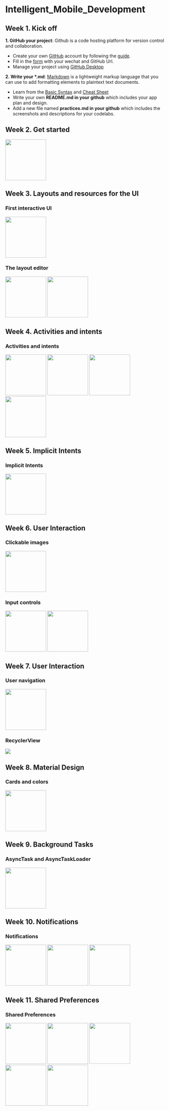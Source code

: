 # Intelligent_Mobile_Development
  
  
## Week 1. Kick off

<strong>1. GitHub your project</strong>: Github is a code hosting platform for version control and collaboration.
- Create your own [GitHub](https://github.com/) account by following the [guide](https://guides.github.com/activities/hello-world/).
- Fill in the [form](https://docs.qq.com/sheet/DRmxJek93RFdTSHNX) with your wechat and GitHub Url.
- Manage your project using [GitHub Desktop](https://desktop.github.com/)

<strong>2. Write your *.md</strong>: [Markdown](https://www.markdownguide.org/) is a lightweight markup language that you can use to add formatting elements to plaintext text documents. 
- Learn from the [Basic Syntax](https://www.markdownguide.org/basic-syntax/) and [Cheat Sheet](https://www.markdownguide.org/cheat-sheet/)
- Write your own <strong>README.md in your github</strong> which includes your app plan and design.
- Add a new file named <strong>practices.md in your github</strong> which includes the screenshots and descriptions</strong> for your codelabs.

## Week 2. Get started

<img src="https://github.com/LucasXavery/Intelligent_Mobile_Development/blob/HelloWorld/hello.PNG" style="width:128px;height:128px;">


## Week 3. Layouts and resources for the UI

<h3>First interactive UI</h3>

<img src="https://github.com/LucasXavery/Intelligent_Mobile_Development/blob/HelloToast/hello%20toast.jpg" style="width:128px;height:128px;">

<h3>The layout editor</h3>
<img src="https://github.com/LucasXavery/Intelligent_Mobile_Development/blob/HelloToast/hello%20toast1.jpg" style="width:128px;height:128px;" >

<img src="https://github.com/LucasXavery/Intelligent_Mobile_Development/blob/HelloToast/hello%20toast2.jpg" style="width:128px;height:128px;" >




## Week 4. Activities and intents

<h3>Activities and intents</h3>

<img src="https://github.com/LucasXavery/Intelligent_Mobile_Development/blob/TwoActivities/two.PNG" style="width:128px;height:128px;">

<img src="https://github.com/LucasXavery/Intelligent_Mobile_Development/blob/TwoActivities/two1.PNG" style="width:128px;height:128px;" >

<img src="https://github.com/LucasXavery/Intelligent_Mobile_Development/blob/TwoActivities/two2.PNG" style="width:128px;height:128px;" >

<img src="https://github.com/LucasXavery/Intelligent_Mobile_Development/blob/TwoActivities/two3.PNG" style="width:128px;height:128px;" >


## Week 5. Implicit Intents

<h3>Implicit Intents</h3>

<img src="https://github.com/LucasXavery/Intelligent_Mobile_Development/blob/master/open%20website-implicit.PNG" style="width:128px;height:128px;">


## Week 6. User Interaction

  <h3>Clickable images</h3>
  
  <img src="https://github.com/LucasXavery/Intelligent_Mobile_Development/blob/DroidCafe/droidcafe.PNG" style="width:128px;height:128px;">
  
  <h3>Input controls</h3>
  
  <img src="https://github.com/LucasXavery/Intelligent_Mobile_Development/blob/DroidCafe/droidcafeinput.PNG" style="width:128px;height:128px;">
  
  <img src="https://github.com/LucasXavery/Intelligent_Mobile_Development/blob/DroidCafe/droidcafeinput2.PNG" style="width:128px;height:128px;">


## Week 7. User Interaction

 <h3>User navigation</h3>
 
 <img src="#https://github.com/LucasXavery/Intelligent_Mobile_Development/blob/DroidCafe/droidcafeinput.PNG" style="width:128px;height:128px;">
  
 <h3>RecyclerView</h3>
 
 <img src="https://github.com/LucasXavery/Intelligent_Mobile_Development/blob/RecyclerView/recyclerview.png">


## Week 8. Material Design

<h3>Cards and colors</h3>

<img src="https://github.com/LucasXavery/Intelligent_Mobile_Development/blob/MaterialMe/materialme.PNG" style="width:128px;height:128px;">


## Week 9. Background Tasks

<h3>AsyncTask and AsyncTaskLoader</h3>

<img src="https://github.com/LucasXavery/Intelligent_Mobile_Development/blob/WhoWroteIt/whowroteit.pngG" style="width:128px;height:128px;">

## Week 10. Notifications

<h3>Notifications</h3>

<img src="https://github.com/LucasXavery/Intelligent_Mobile_Development/blob/NotifyMe/notify.PNG" style="width:128px;height:128px;">

<img src="https://github.com/LucasXavery/Intelligent_Mobile_Development/blob/NotifyMe/notify1.png" style="width:128px;height:128px;">

<img src="https://github.com/LucasXavery/Intelligent_Mobile_Development/blob/NotifyMe/notify2.PNG" style="width:128px;height:128px;">


## Week 11. Shared Preferences

<h3>Shared Preferences</h3>

<img src="https://github.com/LucasXavery/Intelligent_Mobile_Development/blob/HelloSharedPrefs/sharedpref1.PNG" style="width:128px;height:128px;">
                                                                                                                                             
<img src="https://github.com/LucasXavery/Intelligent_Mobile_Development/blob/HelloSharedPrefs/sharedpref2.PNG" style="width:128px;height:128px;">
                                                                                                                                             
<img src="https://github.com/LucasXavery/Intelligent_Mobile_Development/blob/HelloSharedPrefs/sharedpref3.PNG" style="width:128px;height:128px;">        
                                                                                                                                             
<img src="https://github.com/LucasXavery/Intelligent_Mobile_Development/blob/HelloSharedPrefs/sharedpref4.PNG" style="width:128px;height:128px;">
                                                                                                                                             
<img src="https://github.com/LucasXavery/Intelligent_Mobile_Development/blob/HelloSharedPrefs/sharedpref5.PNG" style="width:128px;height:128px;">


